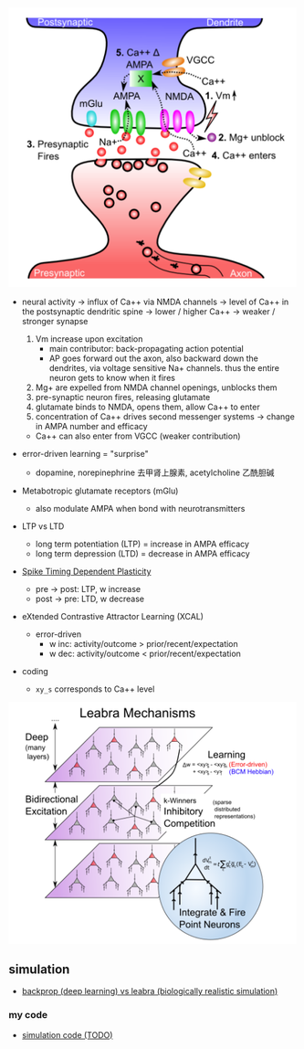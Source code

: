 
![](./imgs/synapse_learning.png)

- neural activity -> influx of Ca++ via NMDA channels -> level of Ca++ in the postsynaptic dendritic spine -> lower / higher Ca++ -> weaker / stronger synapse
    1. Vm increase upon excitation
        - main contributor: back-propagating action potential
        - AP goes forward out the axon, also backward down the dendrites, via voltage sensitive Na+ channels. thus the entire neuron gets to know when it fires
    2. Mg+ are expelled from NMDA channel openings, unblocks them
    3. pre-synaptic neuron fires, releasing glutamate
    4. glutamate binds to NMDA, opens them, allow Ca++ to enter
    5. concentration of Ca++ drives second messenger systems -> change in AMPA number and efficacy
    - Ca++ can also enter from VGCC (weaker contribution)

- error-driven learning = "surprise"
    - dopamine, norepinephrine 去甲肾上腺素, acetylcholine 乙酰胆碱

- Metabotropic glutamate receptors (mGlu)
    - also modulate AMPA when bond with neurotransmitters

- LTP vs LTD
    - long term potentiation (LTP) = increase in AMPA efficacy
    - long term depression (LTD) = decrease in AMPA efficacy

- [Spike Timing Dependent Plasticity](https://www.youtube.com/watch?v=tfifTUYuAYU)
    - pre -> post: LTP, w increase
    - post -> pre: LTD, w decrease

- eXtended Contrastive Attractor Learning (XCAL)
    - error-driven
        - w inc: activity/outcome > prior/recent/expectation
        - w dec: activity/outcome < prior/recent/expectation 

- coding
    - `xy_s` corresponds to Ca++ level

![](./imgs/leabra.png)

## simulation

- [backprop (deep learning) vs leabra (biologically realistic simulation)](./ch4_backprop_vs_leabra.pdf)

### my code

- [simulation code (TODO)](./ch4_learning.py)
